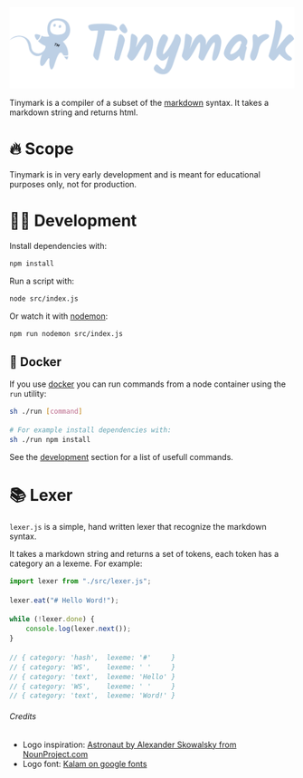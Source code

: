 ![Tinymark logo](/logo.svg?raw=true)

Tinymark is a compiler of a subset of the [markdown](https://spec.commonmark.org/0.30/) syntax. It takes a markdown string and returns html.

# 🔥 Scope

Tinymark is in very early development and is meant for educational purposes only, not for production.  

<!-- # 🚀 Getting started

todo -->

# <a name="development"></a>👩‍💻 Development

Install dependencies with:

``` bash
npm install
```

Run a script with:

``` bash
node src/index.js
```

Or watch it with [nodemon](https://www.npmjs.com/package/nodemon):

``` bash
npm run nodemon src/index.js
```

## 🐳 Docker

If you use [docker](https://www.docker.com) you can run commands from a node container using the `run` utility:

``` bash
sh ./run [command]

# For example install dependencies with:
sh ./run npm install
```

See the [development](#development) section for a list of usefull commands.

# 📚 Lexer

`lexer.js` is a simple, hand written lexer that recognize the markdown syntax.

It takes a markdown string and returns a set of tokens, each token has a category an a lexeme. For example:

``` js
import lexer from "./src/lexer.js";

lexer.eat("# Hello Word!");

while (!lexer.done) {
	console.log(lexer.next());
}

// { category: 'hash',	lexeme: '#'     }
// { category: 'WS',	lexeme: ' '     }
// { category: 'text',	lexeme: 'Hello' }
// { category: 'WS',	lexeme: ' '     }
// { category: 'text',	lexeme: 'Word!' }
```

<!-- # 📖 Parser

Todo -->

<!-- # ✍️ Generator

Todo -->

<!-- # 🚧 Avaiable syntax

- [x] Paragraphs
- [x] H1
- [ ] H2 -->

###### Credits

- Logo inspiration: [Astronaut by Alexander Skowalsky from NounProject.com](https://thenounproject.com/icon/astronaut-1784711/)
- Logo font: [Kalam on google fonts](https://fonts.google.com/specimen/Kalam?query=Kalam)
